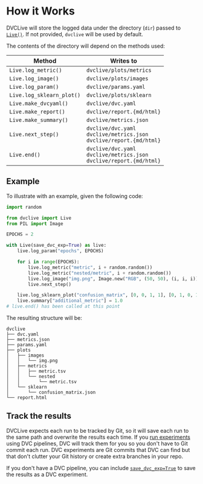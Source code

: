 # How it Works

DVCLive will store the logged data under the directory (`dir`) passed to
[`Live()`](/doc/dvclive/api-reference/live). If not provided, `dvclive` will be
used by default.

The contents of the directory will depend on the methods used:

| Method                    | Writes to                                                                  |
| ------------------------- | -------------------------------------------------------------------------- |
| `Live.log_metric()`       | `dvclive/plots/metrics`                                                    |
| `Live.log_image()`        | `dvclive/plots/images`                                                     |
| `Live.log_param()`        | `dvclive/params.yaml`                                                      |
| `Live.log_sklearn_plot()` | `dvclive/plots/sklearn`                                                    |
| `Live.make_dvcyaml()`     | `dvclive/dvc.yaml`                                                         |
| `Live.make_report()`      | `dvclive/report.{md/html}`                                                 |
| `Live.make_summary()`     | `dvclive/metrics.json`                                                     |
| `Live.next_step()`        | `dvclive/dvc.yaml`<br>`dvclive/metrics.json`<br>`dvclive/report.{md/html}` |
| `Live.end()`              | `dvclive/dvc.yaml`<br>`dvclive/metrics.json`<br>`dvclive/report.{md/html}` |

## Example

To illustrate with an example, given the following code:

```python
import random

from dvclive import Live
from PIL import Image

EPOCHS = 2

with Live(save_dvc_exp=True) as live:
    live.log_param("epochs", EPOCHS)

    for i in range(EPOCHS):
        live.log_metric("metric", i + random.random())
        live.log_metric("nested/metric", i + random.random())
        live.log_image("img.png", Image.new("RGB", (50, 50), (i, i, i)))
        live.next_step()

    live.log_sklearn_plot("confusion_matrix", [0, 0, 1, 1], [0, 1, 0, 1])
    live.summary["additional_metric"] = 1.0
# live.end() has been called at this point
```

The resulting structure will be:

```
dvclive
├── dvc.yaml
├── metrics.json
├── params.yaml
├── plots
│   ├── images
│   │   └── img.png
│   ├── metrics
│   │   ├── metric.tsv
│   │   └── nested
│   │       └── metric.tsv
│   └── sklearn
│       └── confusion_matrix.json
└── report.html
```

## Track the results

DVCLive expects each run to be tracked by Git, so it will save each run to the
same path and overwrite the results each time. If you
[run experiments](/doc/user-guide/experiment-management/running-experiments)
using DVC <abbr>pipelines</abbr>, DVC will track them for you so you don't have
to Git commit each run. <abbr>DVC experiments</abbr> are Git commits that DVC
can find but that don't clutter your Git history or create extra branches in
your repo.

If you don't have a DVC pipeline, you can include
[`save_dvc_exp=True`](/doc/dvclive/api-reference/live#parameters) to save the
results as a DVC experiment.
